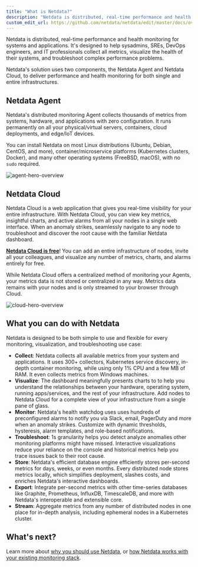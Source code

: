 ```yaml
---
title: "What is Netdata?"
description: "Netdata is distributed, real-time performance and health monitoring for systems and applications on a single node or an entire infrastructure."
custom_edit_url: https://github.com/netdata/netdata/edit/master/docs/overview/what-is-netdata.md
---
```




Netdata is distributed, real-time performance and health monitoring for systems and applications. It's designed to help
sysadmins, SREs, DevOps engineers, and IT professionals collect all metrics, visualize the health of their systems, and
troubleshoot complex performance problems.

Netdata's solution uses two components, the Netdata Agent and Netdata Cloud, to deliver performance and health
monitoring for both single and entire infrastructures.

## Netdata Agent

Netdata's distributed monitoring Agent collects thousands of metrics from systems, hardware, and applications with zero
configuration. It runs permanently on all your physical/virtual servers, containers, cloud deployments, and edge/IoT
devices.

You can install Netdata on most Linux distributions (Ubuntu, Debian, CentOS, and more), container/microservice platforms
(Kubernetes clusters, Docker), and many other operating systems (FreeBSD, macOS), with no `sudo` required.

![agent-hero-overview](https://user-images.githubusercontent.com/1153921/91363069-9e0af500-e7b0-11ea-82f1-8cba692ca118.png)

## Netdata Cloud

Netdata Cloud is a web application that gives you real-time visibility for your entire infrastructure. With Netdata
Cloud, you can view key metrics, insightful charts, and active alarms from all your nodes in a single web interface.
When an anomaly strikes, seamlessly navigate to any node to troubleshoot and discover the root cause with the familiar
Netdata dashboard.

**[Netdata Cloud is free](/docs/agent/cloud/faq-glossary#how-much-does-netdata-cost-how-and-why-is-it-free)**! You can add an
entire infrastructure of nodes, invite all your colleagues, and visualize any number of metrics, charts, and alarms
entirely for free.

While Netdata Cloud offers a centralized method of monitoring your Agents, your metrics data is not stored or
centralized in any way. Metrics data remains with your nodes and is only streamed to your browser through Cloud.

![cloud-hero-overview](https://user-images.githubusercontent.com/1153921/91363071-9ea38b80-e7b0-11ea-87d9-28b91b360cd1.png)

## What you can do with Netdata

Netdata is designed to be both simple to use and flexible for every monitoring, visualization, and troubleshooting use
case:

-   **Collect**: Netdata collects all available metrics from your system and applications. It uses 300+ collectors,
    Kubernetes service discovery, in-depth container monitoring, while using only 1% CPU and a few MB of RAM. It even
    collects metrics from Windows machines.
-   **Visualize**: The dashboard meaningfully presents charts to to help you understand the relationships between your
    hardware, operating system, running apps/services, and the rest of your infrastructure. Add nodes to Netdata Cloud
    for a complete view of your infrastructure from a single pane of glass.
-   **Monitor**: Netdata's health watchdog uses uses hundreds of preconfigured alarms to notify you via Slack, email,
    PagerDuty and more when an anomaly strikes. Customize with dynamic thresholds, hysteresis, alarm templates, and
    role-based notifications.
-   **Troubleshoot**: 1s granularity helps you detect analyze anomalies other monitoring platforms might have missed.
    Interactive visualizations reduce your reliance on the console and historical metrics help you trace issues back to
    their root cause.
-   **Store**: Netdata's efficient database engine efficiently stores per-second metrics for days, weeks, or even
    months. Every distributed node stores metrics locally, which simplifies deployment, slashes costs, and enriches
    Netdata's interactive dashboards.
-   **Export**: Integrate per-second metrics with other time-series databases like Graphite, Prometheus, InfluxDB,
    TimescaleDB, and more with Netdata's interoperable and extensible core.
-   **Stream**: Aggregate metrics from any number of distributed nodes in one place for in-depth analysis, including
    ephemeral nodes in a Kubernetes cluster.

## What's next?

Learn more about [why you should use Netdata](/docs/agent/overview/why-netdata), or [how Netdata works with your existing
monitoring stack](/docs/agent/overview/netdata-monitoring-stack).


